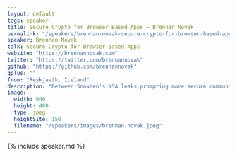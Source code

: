 ```yaml
---
layout: default
tags: speaker
title: Secure Crypto for Browser Based Apps – Brennan Novak
permalink: "/speakers/brennan-novak-secure-crypto-for-browser-based-apps.html"
speaker: Brennan Novak
talk: Secure Crypto for Browser Based Apps
website: "https://brennannovak.com"
twitter: "https://twitter.com/brennannovak"
github: "https://github.com/brennannovak"
gplus: ""
from: "Reykjavík, Iceland"
description: "Between Snowden's NSA leaks prompting more secure communication and the rise of cryptocurrencies- software with secure cryptography as a core component is on the rise. Meanwhile, powerful applications written in JavaScript that render their UIs in a web browser are seeing unprecedented growth. However, if you ask most security researchers and developers about secure crypto in the browser, they'll shake their heads skeptically. Reasons for this being: there are a lack of quality crypto primitives written in JavaScript that've been adequately reviewed and tested, JavaScript yields weak random number generation in all but the most recent HTML5 browsers, and secure key storage is difficult as the idiom du jour of web applications is to store user data on a remote server or in localStorage.\n\nThis talk will explore how Mailpile, a Free / open source email client, is not vulnerable to these security concerns by shifting the attack surface out of the browser while still being a web application with a friendly JSON API. The gain being developers can leverage modern JavaScript libraries to render beautiful interfaces, animate fresh user interactions, and create compelling data visualziations. Want to make a force-directed graph of your inbox? JavaScript makes it easy, all while being extremely secure."
image: 
  width: 640
  height: 480
  type: jpeg
  heightSite: 150
  filename: "/speakers/images/brennan-novak.jpeg"
---
```


{% include speaker.md %}
